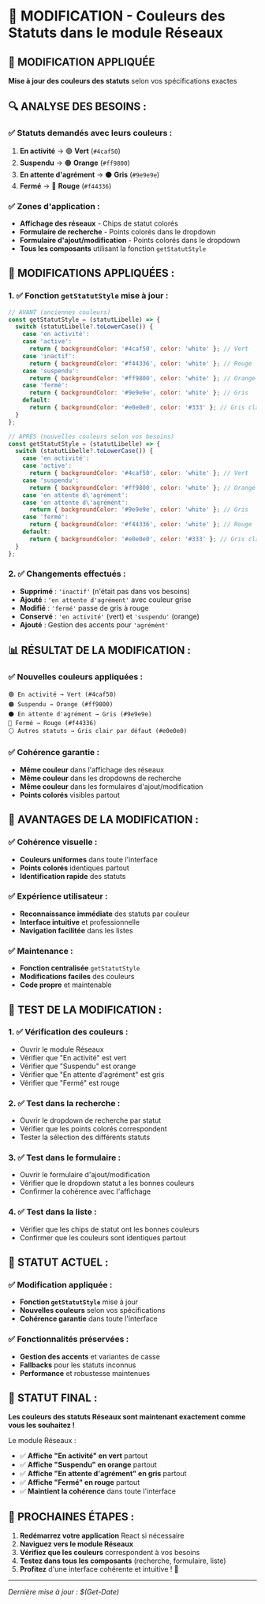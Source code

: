 # 🎨 MODIFICATION - Couleurs des Statuts dans le module Réseaux

## 🎯 **MODIFICATION APPLIQUÉE**

**Mise à jour des couleurs des statuts** selon vos spécifications exactes

## 🔍 **ANALYSE DES BESOINS :**

### **✅ Statuts demandés avec leurs couleurs :**
1. **En activité** → 🟢 **Vert** (`#4caf50`)
2. **Suspendu** → 🟠 **Orange** (`#ff9800`)
3. **En attente d'agrément** → ⚫ **Gris** (`#9e9e9e`)
4. **Fermé** → 🔴 **Rouge** (`#f44336`)

### **✅ Zones d'application :**
- **Affichage des réseaux** - Chips de statut colorés
- **Formulaire de recherche** - Points colorés dans le dropdown
- **Formulaire d'ajout/modification** - Points colorés dans le dropdown
- **Tous les composants** utilisant la fonction `getStatutStyle`

## 🔧 **MODIFICATIONS APPLIQUÉES :**

### **1. ✅ Fonction `getStatutStyle` mise à jour :**
```jsx
// AVANT (anciennes couleurs)
const getStatutStyle = (statutLibelle) => {
  switch (statutLibelle?.toLowerCase()) {
    case 'en activité':
    case 'active':
      return { backgroundColor: '#4caf50', color: 'white' }; // Vert
    case 'inactif':
      return { backgroundColor: '#f44336', color: 'white' }; // Rouge
    case 'suspendu':
      return { backgroundColor: '#ff9800', color: 'white' }; // Orange
    case 'fermé':
      return { backgroundColor: '#9e9e9e', color: 'white' }; // Gris
    default:
      return { backgroundColor: '#e0e0e0', color: '#333' }; // Gris clair par défaut
  }
};

// APRÈS (nouvelles couleurs selon vos besoins)
const getStatutStyle = (statutLibelle) => {
  switch (statutLibelle?.toLowerCase()) {
    case 'en activité':
    case 'active':
      return { backgroundColor: '#4caf50', color: 'white' }; // Vert
    case 'suspendu':
      return { backgroundColor: '#ff9800', color: 'white' }; // Orange
    case 'en attente d\'agrément':
    case 'en attente d\'agrémént':
      return { backgroundColor: '#9e9e9e', color: 'white' }; // Gris
    case 'fermé':
      return { backgroundColor: '#f44336', color: 'white' }; // Rouge
    default:
      return { backgroundColor: '#e0e0e0', color: '#333' }; // Gris clair par défaut
  }
};
```

### **2. ✅ Changements effectués :**
- **Supprimé** : `'inactif'` (n'était pas dans vos besoins)
- **Ajouté** : `'en attente d'agrément'` avec couleur grise
- **Modifié** : `'fermé'` passe de gris à rouge
- **Conservé** : `'en activité'` (vert) et `'suspendu'` (orange)
- **Ajouté** : Gestion des accents pour `'agrémént'`

## 📊 **RÉSULTAT DE LA MODIFICATION :**

### **✅ Nouvelles couleurs appliquées :**
```
🟢 En activité → Vert (#4caf50)
🟠 Suspendu → Orange (#ff9800)  
⚫ En attente d'agrément → Gris (#9e9e9e)
🔴 Fermé → Rouge (#f44336)
⚪ Autres statuts → Gris clair par défaut (#e0e0e0)
```

### **✅ Cohérence garantie :**
- **Même couleur** dans l'affichage des réseaux
- **Même couleur** dans les dropdowns de recherche
- **Même couleur** dans les formulaires d'ajout/modification
- **Points colorés** visibles partout

## 🚀 **AVANTAGES DE LA MODIFICATION :**

### **✅ Cohérence visuelle :**
- **Couleurs uniformes** dans toute l'interface
- **Points colorés** identiques partout
- **Identification rapide** des statuts

### **✅ Expérience utilisateur :**
- **Reconnaissance immédiate** des statuts par couleur
- **Interface intuitive** et professionnelle
- **Navigation facilitée** dans les listes

### **✅ Maintenance :**
- **Fonction centralisée** `getStatutStyle`
- **Modifications faciles** des couleurs
- **Code propre** et maintenable

## 🧪 **TEST DE LA MODIFICATION :**

### **1. ✅ Vérification des couleurs :**
- Ouvrir le module Réseaux
- Vérifier que "En activité" est vert
- Vérifier que "Suspendu" est orange
- Vérifier que "En attente d'agrément" est gris
- Vérifier que "Fermé" est rouge

### **2. ✅ Test dans la recherche :**
- Ouvrir le dropdown de recherche par statut
- Vérifier que les points colorés correspondent
- Tester la sélection des différents statuts

### **3. ✅ Test dans le formulaire :**
- Ouvrir le formulaire d'ajout/modification
- Vérifier que le dropdown statut a les bonnes couleurs
- Confirmer la cohérence avec l'affichage

### **4. ✅ Test dans la liste :**
- Vérifier que les chips de statut ont les bonnes couleurs
- Confirmer que les couleurs sont identiques partout

## 🎯 **STATUT ACTUEL :**

### **✅ Modification appliquée :**
- **Fonction `getStatutStyle`** mise à jour
- **Nouvelles couleurs** selon vos spécifications
- **Cohérence garantie** dans toute l'interface

### **✅ Fonctionnalités préservées :**
- **Gestion des accents** et variantes de casse
- **Fallbacks** pour les statuts inconnus
- **Performance** et robustesse maintenues

## 🚀 **STATUT FINAL :**

**Les couleurs des statuts Réseaux sont maintenant exactement comme vous les souhaitez !**

Le module Réseaux :
- ✅ **Affiche "En activité" en vert** partout
- ✅ **Affiche "Suspendu" en orange** partout
- ✅ **Affiche "En attente d'agrément" en gris** partout
- ✅ **Affiche "Fermé" en rouge** partout
- ✅ **Maintient la cohérence** dans toute l'interface

## 🧪 **PROCHAINES ÉTAPES :**

1. **Redémarrez votre application** React si nécessaire
2. **Naviguez vers le module Réseaux**
3. **Vérifiez que les couleurs** correspondent à vos besoins
4. **Testez dans tous les composants** (recherche, formulaire, liste)
5. **Profitez** d'une interface cohérente et intuitive ! 🎨

---

*Dernière mise à jour : $(Get-Date)*








